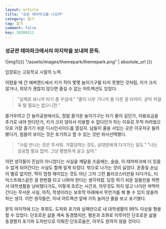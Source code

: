 ```yaml
---
layout: article
title: "성균 테마파크를 나오며"
category: 일기
tag: 일기
comment: false
key: 20200211
---
```

### 성균관 테마파크에서의 마지막을 보내며 문득.
![img1]({{ "/assets/images/themepark/themepark.png" | absolute_url }})

입장료는 고등학교 시절의 노력.

어렸을 때 간 에버랜드에서 키가 작아 몇몇 놀이기구를 타지 못했던 것처럼, 키가 크지 않거나, 외모가 괜찮지 않으면 즐길 수 없는 어트랙션도 있었다.
> "실제로 보니까 타기 좀 무섭네."
> "줄이 너무 기니까 좀 다른 걸 타야지. 굳이 저걸 꼭 탈 필요는 없으니깐."

즐거우려고 간 놀이공원에서도, 정말 즐거운 놀이기구는 타기 줄이 길던가, 이용요금을 추가로 내야 한다던가, 키가 크지 않아서 이용할 수 없다던가 하는 이유로 무척 어려웠으므로 가장 즐기기 쉬운 디시인사이드를 열심히. 남들이 줄을 서있는 곳은 이곳저곳 들려봤다가, 힘들어 보이는 것은 포기하고 할 수 있는 것만 취사선택했다.

> "사람 만나는 것은 무서워. 거절당하는 것도, 상대방에게 다가가는 일도."
> "나는 성공할 필요 없어. 그냥 평범하게 살고 싶어."

이런 생각들이 진심이 아니었다는 사실을 깨달을 즈음에는, 슬슬, 이 테마파크에 더 있을 수 없게 되어간다는 사실도 함께 알게 되었다. 밖으로 나가는 것이 싫었다. 온종일 손님이 별로 없지만, 딱히 엄청 재미있는 것도 아닌 그저 그런 롤러코스터만을 타다가도, 티익스프레스같은 걸 한번쯤 타고 나와야 한다는 생각처럼. 당장 하기 쉬운 일들만을 하면서 대학생활을 낭비했다가도, 이렇게 흐르는 시간과, 아무것도 하지 않고 나이만 쳐먹어간다는 무서운 사실, 아직, 학생이라는 보호막 아래에서 무언가를 해 볼 수 있지 않을까 하는 생각. 이런 생각들은, 이내 어트랙션 앞에 가득 늘어선 줄을 보고 포기했다.

문득 마지막에 드는 후회도. 도피와 포기와 실패만으로 내 대학생활의 99\% 이상을 형용할 수 있었다. 단조로운 삶을 계속 동경했지만, 평온과 조화로 이루어진 단조로운 삶을 동경했지 포기와 도피만으로 이뤄진 단조로움은, 아무도 원하지 않을 것이다.
